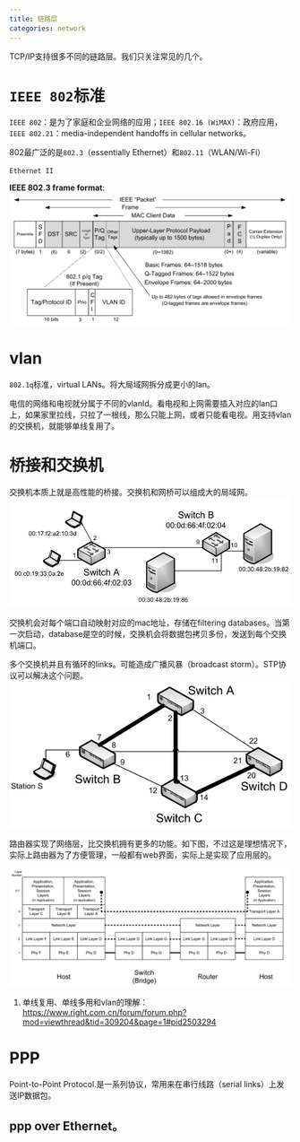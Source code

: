 ```yaml
---
title: 链路层
categories: network
---
```

TCP/IP支持很多不同的链路层。我们只关注常见的几个。

# `IEEE 802`标准
`IEEE 802`：是为了家庭和企业网络的应用；`IEEE 802.16 (WiMAX)`：政府应用，`IEEE 802.21`：media-independent handoffs in cellular networks。

802最广泛的是`802.3`（essentially Ethernet）和`802.11`（WLAN/Wi-Fi）

`Ethernet II`

**IEEE 802.3 frame format**:
![1](/assets/link1.png)

# vlan
`802.1q`标准，virtual LANs。将大局域网拆分成更小的lan。

电信的网络和电视就分属于不同的vlanId。看电视和上网需要插入对应的lan口上，如果家里拉线，只拉了一根线，那么只能上网，或者只能看电视。用支持vlan的交换机，就能够单线复用了。



# 桥接和交换机

交换机本质上就是高性能的桥接。交换机和网桥可以组成大的局域网。
![](/assets/link2.png)

交换机会对每个端口自动映射对应的mac地址，存储在filtering databases。当第一次启动，database是空的时候，交换机会将数据包拷贝多份，发送到每个交换机端口。


多个交换机并且有循环的links。可能造成广播风暴（broadcast storm）。STP协议可以解决这个问题。
![](/assets/link3.png)

路由器实现了网络层，比交换机拥有更多的功能。如下图，不过这是理想情况下，实际上路由器为了方便管理，一般都有web界面，实际上是实现了应用层的。

![](/assets/link4.png)

 1. 单线复用、单线多用和vlan的理解：https://www.right.com.cn/forum/forum.php?mod=viewthread&tid=309204&page=1#pid2503294


# PPP

Point-to-Point Protocol.是一系列协议，常用来在串行线路（serial links）上发送IP数据包。

## ppp over Ethernet。